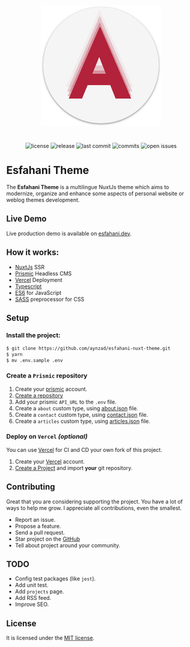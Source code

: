 <p align="center"><img align="center" style="width:320px" src="./static/android-chrome-512x512.png"/></p><br/>
<p align="center">
    <span><img src="https://badgen.net/badge/license/MIT/blue" alt="license"></span>
    <span><img src="https://badgen.net/github/releases/aynzad/esfahani-nuxt-theme" alt="release"></span>
    <span><img src="https://badgen.net/github/last-commit/aynzad/esfahani-nuxt-theme" alt="last commit"></span>
    <span><img src="https://badgen.net/github/commits/aynzad/esfahani-nuxt-theme" alt="commits"></span>
    <span><img src="https://badgen.net/github/open-issues/aynzad/esfahani-nuxt-theme" alt="open issues"></span>
</p>

# Esfahani Theme

The **Esfahani Theme** is a multilingue NuxtJs theme which aims to modernize, organize and enhance some aspects of personal website or weblog themes development. 

## Live Demo
Live production demo is available on [esfahani.dev](https://esfahani.dev).

## How it works:
- [NuxtJs](https://nuxtjs.org/) SSR
- [Prismic](https://prismic.io/) Headless CMS
- [Vercel](https://prismic.io/) Deployment
- [Typescript](https://typescriptlang.org/)
- [ES6](https://babeljs.io/learn-es2015/) for JavaScript
- [SASS](http://sass-lang.com/) preprocessor for CSS

## Setup

### Install the project:

```shell
$ git clone https://github.com/aynzad/esfahani-nuxt-theme.git
$ yarn
$ mv .env.sample .env
```
### Create a `Prismic` repository

1. Create your [prismic](http://prismic.io/dashboard/signup) account. 
1. [Create a repository](https://prismic.io/dashboard/new-repository)
1. Add your prismic `API_URL` to the `.env` file.
1. Create a `about` custom type, using [about.json](./.prismic-custom-types/about.json) file.
1. Create a `contact` custom type, using [contact.json](./.prismic-custom-types/contact.json) file.
1. Create a `articles` custom type, using [articles.json](./.prismic-custom-types/articles.json) file.

### Deploy on `Vercel` _(optional)_

You can use [Vercel](https://vercel.com/) for CI and CD your own fork of this project.
1. Create your [Vercel](https://vercel.com/signup) account. 
1. [Create a Project](https://vercel.com/new) and import **your** git repository.
 
## Contributing

Great that you are considering supporting the project. You have a lot of ways to help me grow. I appreciate all contributions, even the smallest.

- Report an issue.
- Propose a feature.
- Send a pull request.
- Star project on the [GitHub](https://github.com/aynzad/esfahani-nuxt-theme)
- Tell about project around your community.

## TODO
- Config test packages (like `jest`).
- Add unit test.
- Add `projects` page.
- Add RSS feed.
- Improve SEO.
## License

It is licensed under the [MIT license](http://opensource.org/licenses/MIT).
